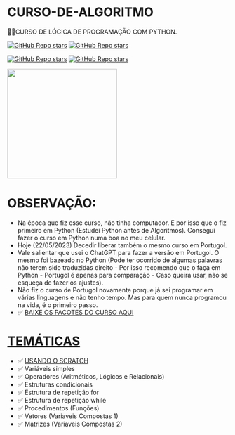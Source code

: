# CURSO-DE-ALGORITMO
👨‍⚖️CURSO DE LÓGICA DE PROGRAMAÇÃO COM PYTHON.

[![GitHub Repo stars](https://img.shields.io/badge/VILHALVA-GITHUB-03A9F4?logo=github)](https://github.com/VILHALVA) 
[![GitHub Repo stars](https://img.shields.io/badge/CURSO-COMPRETO-03A9F4?logo=youtube)](https://youtube.com/playlist?list=PLHz_AreHm4dmSj0MHol_aoNYCSGFqvfXV) <br>

[![GitHub Repo stars](https://img.shields.io/badge/VEJA%20DOCUMENTAÇÃO-PYTHON-03A9F4?logo=google)](https://docs.python.org/3/)
[![GitHub Repo stars](https://img.shields.io/badge/CONHEÇA%20PORTUGOL-STUDIO-03A9F4?logo=google)](http://lite.acad.univali.br/portugol/)

<img src="https://www.politize.com.br/wp-content/uploads/2022/03/Criac%CC%A7a%CC%83o-de-destaques-3-1.png" align="center" width="250"> <br>

# OBSERVAÇÃO:
* Na época que fiz esse curso, não tinha computador. É por isso que o fiz primeiro em Python (Estudei Python antes de Algoritmos). Consegui fazer o curso em Python numa boa no meu celular.
* Hoje (22/05/2023) Decedir liberar também o mesmo curso em Portugol.
* Vale salientar que usei o ChatGPT para fazer a versão em Portugol. O mesmo foi bazeado no Python (Pode ter ocorrido de algumas palavras não terem sido traduzidas direito - Por isso recomendo que o faça em Python - Portugol é apenas para comparação - Caso queira usar, não se esqueça de fazer os ajustes).
* Não fiz o curso de Portugol novamente porque já sei programar em várias linguagens e não tenho tempo. Mas para quem nunca programou na vida, é o primeiro passo.
* ✅ [BAIXE OS PACOTES DO CURSO AQUI](https://www.cursoemvideo.com/curso/curso-de-algoritmo/)

# [TEMÁTICAS](https://youtube.com/playlist?list=PLHz_AreHm4dmSj0MHol_aoNYCSGFqvfXV)
* ✅ [USANDO O SCRATCH](https://scratch.mit.edu/)
* ✅ Variáveis simples
* ✅ Operadores (Aritméticos, Lógicos e Relacionais)
* ✅ Estruturas condicionais
* ✅ Estrutura de repetição for
* ✅ Estrutura de repetição while
* ✅ Procedimentos (Funções)
* ✅ Vetores (Variaveis Compostas 1)
* ✅ Matrizes (Variaveis Compostas 2)



